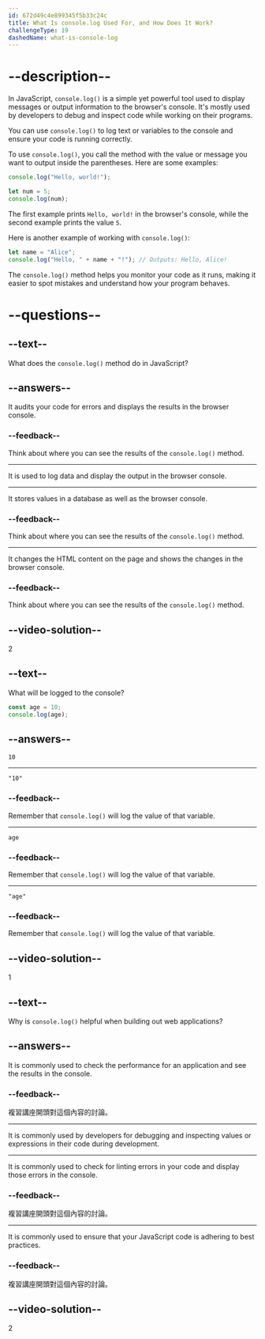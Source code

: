 ```yaml
---
id: 672d49c4e899345f5b33c24c
title: What Is console.log Used For, and How Does It Work?
challengeType: 19
dashedName: what-is-console-log
---
```


# --description--

In JavaScript, `console.log()` is a simple yet powerful tool used to display messages or output information to the browser's console. It's mostly used by developers to debug and inspect code while working on their programs.

You can use `console.log()` to log text or variables to the console and ensure your code is running correctly.

To use `console.log()`, you call the method with the value or message you want to output inside the parentheses. Here are some examples:

```js
console.log("Hello, world!");

let num = 5;
console.log(num);
```

The first example prints `Hello, world!` in the browser's console, while the second example prints the value `5`.

Here is another example of working with `console.log()`:

```js
let name = "Alice";
console.log("Hello, " + name + "!"); // Outputs: Hello, Alice!
```

The `console.log()` method helps you monitor your code as it runs, making it easier to spot mistakes and understand how your program behaves.

# --questions--

## --text--

What does the `console.log()` method do in JavaScript?

## --answers--

It audits your code for errors and displays the results in the browser console.

### --feedback--

Think about where you can see the results of the `console.log()` method.

---

It is used to log data and display the output in the browser console.

---

It stores values in a database as well as the browser console.

### --feedback--

Think about where you can see the results of the `console.log()` method.

---

It changes the HTML content on the page and shows the changes in the browser console.

### --feedback--

Think about where you can see the results of the `console.log()` method.

## --video-solution--

2

## --text--

What will be logged to the console?

```js
const age = 10;
console.log(age);
```

## --answers--

`10`

---

`"10"`

### --feedback--

Remember that `console.log()` will log the value of that variable.

---

`age`

### --feedback--

Remember that `console.log()` will log the value of that variable.

---

`"age"`

### --feedback--

Remember that `console.log()` will log the value of that variable.

## --video-solution--

1

## --text--

Why is `console.log()` helpful when building out web applications?

## --answers--

It is commonly used to check the performance for an application and see the results in the console.

### --feedback--

複習講座開頭對這個內容的討論。

---

It is commonly used by developers for debugging and inspecting values or expressions in their code during development.

---

It is commonly used to check for linting errors in your code and display those errors in the console.

### --feedback--

複習講座開頭對這個內容的討論。

---

It is commonly used to ensure that your JavaScript code is adhering to best practices.

### --feedback--

複習講座開頭對這個內容的討論。

## --video-solution--

2
